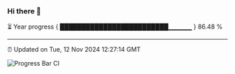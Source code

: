 ### Hi there 👋

⏳ Year progress { █████████████████████████▁▁▁▁▁ } 86.48 %

---

⏰ Updated on Tue, 12 Nov 2024 12:27:14 GMT

![Progress Bar CI](https://github.com/liununu/liununu/workflows/Progress%20Bar%20CI/badge.svg)
